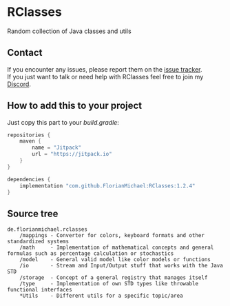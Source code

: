 # RClasses
Random collection of Java classes and utils

## Contact
If you encounter any issues, please report them on the
[issue tracker](https://github.com/FlorianMichael/RClasses/issues).  
If you just want to talk or need help with RClasses feel free to join my
[Discord](https://discord.gg/BwWhCHUKDf).

## How to add this to your project
Just copy this part to your *build.gradle*:
```groovy
repositories {
    maven {
        name = "Jitpack"
        url = "https://jitpack.io"
    }
}

dependencies {
    implementation "com.github.FlorianMichael:RClasses:1.2.4"
}
```

## Source tree
```
de.florianmichael.rclasses
    /mappings - Converter for colors, keyboard formats and other standardized systems
    /math     - Implementation of mathematical concepts and general formulas such as percentage calculation or stochastics
    /model    - General valid model like color models or functions
    /io       - Stream and Input/Output stuff that works with the Java STD
    /storage  - Concept of a general registry that manages itself
    /type     - Implementation of own STD types like throwable functional interfaces
    *Utils    - Different utils for a specific topic/area
```
